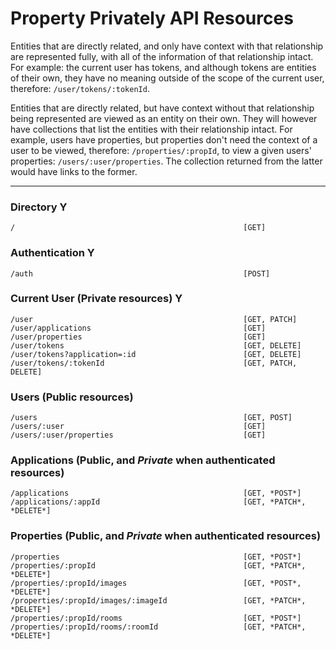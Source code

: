 # Property Privately API Resources

Entities that are directly related, and only have context with that relationship are represented fully, with all of the information of that relationship intact. For example: the current user has tokens, and although tokens are entities of their own, they have no meaning outside of the scope of the current user, therefore: `/user/tokens/:tokenId`.

Entities that are directly related, but have context without that relationship being represented are viewed as an entity on their own. They will however have collections that list the entities with their relationship intact. For example, users have properties, but properties don't need the context of a user to be viewed, therefore: `/properties/:propId`, to view a given users' properties: `/users/:user/properties`. The collection returned from the latter would have links to the former.

---

### Directory Y

```
/                                                   [GET]
```

### Authentication Y

```
/auth                                               [POST]
```

### Current User (Private resources) Y

```
/user                                               [GET, PATCH]
/user/applications                                  [GET]
/user/properties                                    [GET]
/user/tokens                                        [GET, DELETE]
/user/tokens?application=:id                        [GET, DELETE]
/user/tokens/:tokenId                               [GET, PATCH, DELETE]
```

### Users (Public resources)

```
/users                                              [GET, POST]
/users/:user                                        [GET]
/users/:user/properties                             [GET]
```

### Applications (Public, and *Private* when authenticated resources)

```
/applications                                       [GET, *POST*]
/applications/:appId                                [GET, *PATCH*, *DELETE*]
```

### Properties (Public, and *Private* when authenticated resources)

```
/properties                                         [GET, *POST*]
/properties/:propId                                 [GET, *PATCH*, *DELETE*]
/properties/:propId/images                          [GET, *POST*, *DELETE*]
/properties/:propId/images/:imageId                 [GET, *PATCH*, *DELETE*]
/properties/:propId/rooms                           [GET, *POST*]
/properties/:propId/rooms/:roomId                   [GET, *PATCH*, *DELETE*]
```
